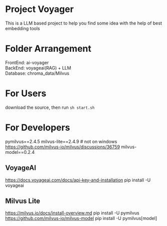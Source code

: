 # Project Voyager
This is a LLM based project to help you find some idea with the help of best embedding tools

# Folder Arrangement
FrontEnd: ai-voyager  
BackEnd: voyageai(RAG) + LLM  
Database: chroma_data/Milvus

# For Users
download the source, then run
`sh start.sh`

# For Developers
pymilvus==2.4.5
milvus-lite==2.4.9 # not on windows https://github.com/milvus-io/milvus/discussions/36759
milvus-model==0.2.4

## VoyageAI
https://docs.voyageai.com/docs/api-key-and-installation
pip install -U voyageai

## Milvus Lite
https://milvus.io/docs/install-overview.md
pip install -U pymilvus
https://github.com/milvus-io/milvus-model
pip install -U pymilvus[model]